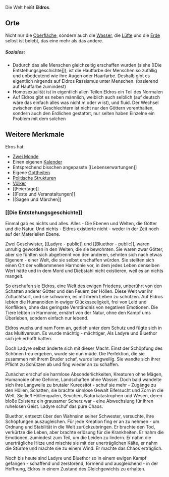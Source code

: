 Die Welt heißt **Eldros**.

## Orte
Nicht nur die [Oberfläche](obsidian://open?vault=DnD_Kampagne&file=X%20Public%20notes%2FLocations%2FErde%2FPolitik%20-%20public), sondern auch die [Wasser](obsidian://open?vault=DnD_Kampagne&file=X%20Public%20notes%2FLocations%2FWasser%2F0%20Wasser%20-%20allgemein), die [Lüfte](obsidian://open?vault=DnD_Kampagne&file=X%20Public%20notes%2FLocations%2FHimmel%2F0%20Der%20Himmel%20-%20allgemein) und die [Erde](obsidian://open?vault=DnD_Kampagne&file=X%20Public%20notes%2FLocations%2FDunkelheit%2F0%20Underdark%20-%20public) selbst ist belebt, das eine mehr als das andere.
##### Soziales:
- Dadurch das alle Menschen gleichzeitig erschaffen wurden (siehe [[Die Entstehungsgeschichte]]), ist die Hautfarbe der Menschen so zufällig und unbedeutend wie ihre Augen oder Haarfarbe. Deshalb gibt es eigentlich nirgends auf Eldros Rassismus unter Menschen. (basierend auf Hautfarbe zumindest)
- Homosexualität ist in eigentlich allen Teilen Eldros ein Teil des Normalen
- Auf Eldros gibt es neben männlich, weiblich auch selblich (auf deutsch wäre das einfach alles was nicht m oder w ist), und fluid. Der Wechsel zwischen den Geschlechtern ist nicht nur den Göttern vorenthalten, sondern auch den Erdlichen gestattet, nur selten haben Einzelne ein Problem mit dem solchen
## Weitere Merkmale
Elros hat:
- [Zwei Monde](obsidian://open?vault=DnD_Kampagne&file=X%20Public%20notes%2FStuff%2FDer_Nachthimmel)
- Einen eigenen [Kalender](obsidian://open?vault=DnD_Kampagne&file=X%20Public%20notes%2FStuff%2FDer%20Kalendar)
- Entsprechend bisschen angepasste [[Lebenserwartungen]]
- Eigene [Gottheiten](obsidian://open?vault=DnD_Kampagne&file=X%20Public%20notes%2FReligion%2FReligion)
- [Politische Strukturen](obsidian://open?vault=DnD_Kampagne&file=X%20Public%20notes%2FLocations%2FErde%2FPolitik%20-%20public)
- [Völker](obsidian://open?vault=DnD_Kampagne&file=X%20Public%20notes%2FV%C3%B6lker%2FAllgemein%20zu%20V%C3%B6lkern)
- [[Feiertage]]
- [[Feste und Veranstaltungen]]
- [[Sagen und Märchen]]
### [[Die Entstehungsgeschichte]]
Einmal gab es nichts und alles. Alles - Die Ebenen und Welten, die Götter und die Natur. Und nichts - Eldros existierte nicht - weder in der Zeit noch auf der Materiellen Ebene.

Zwei Geschwister, [[Ladyre - public]] und [[Bluethor - public]], waren unruhig geworden in den Welten, die sie bewohnten. Sie waren zwar Götter, aber sie fühlten sich abgetrennt von den anderen, sehnten sich nach etwas Eigenem - einer Welt, die sie selbst erschaffen würden. Sie stellten sich einen Ort der vollkommenen Harmonie vor, in dem jedes Leben denselben Wert hätte und in dem Mord und Diebstahl nicht existieren, weil es an nichts mangelt.

So erschufen sie Eldros, eine Welt des ewigen Friedens, unberührt von den Schatten anderer Götter und den Feuern der Höllen. Diese Welt war ihr Zufluchtsort, und sie schworen, es mit ihrem Leben zu schützen. Auf Eldros lebten die Humanoiden in ewiger Glücksseeligkeit, frei von Leid und Konflikten, ohne das geringste Verständnis von negativen Emotionen. Die Tiere lebten in Harmonie, ernährt von der Natur, ohne den Kampf ums Überleben, sondern einfach nur lebend.

Eldros wuchs und nam Form an, gedieh unter dem Schutz und fügte sich in das Multiversum. Es wurde mächtig - mächtiger, Als Ladyre und Bluethor sich jeh erhofft hatten.

Doch Ladyre selbst änderte sich mit dieser Macht. Einst der Schöpfung des Schönen treu ergeben, wurde sie nun müde. Die Perfektion, die sie zusammen mit ihrem Bruder schaf, wurde langweilig. Sie wandte sich ihrer Pflicht zu Schützen ab und fing wieder an zu schaffen.

Zunächst erschuf sie harmlose Absonderlichkeiten, Kreaturen ohne Mägen, Humanoide ohne Gehirne, Landschaften ohne Wasser. Doch  bald wandelte sich ihre Langweile zu brutaler Kureositöt - schuf sie mehr - Zugänge zu den Höllen, Schatten, sie brachte sinnlose Gewalt Eifersucht und Zorn in die Welt. Sie ließ Höllenqualen, Seuchen, Naturkatastrophen und Wesen, deren bloße Existenz ein grausamer Scherz war - eine Abwechslung für ihren ruhelosen Geist.
Ladyre schuf das pure Chaos.

Bluethor, entsetzt über den Wahnsinn seiner Schwester, versuchte, ihre Schöpfungen auszugleichen. Für jede Kreation fing er an zu nehmen - um Ordnung und Stabilität in die Welt zurückzubringen.
Er brachte den Tod, verkürtze die Leben, aber brachte erlösung für die Krankheiten. Er nahm die Emotionen, zumindest zum Teil, um die Leiden zu lindern. Er nahm die unerträgliche Hitze und mischte sie mit der unerträglichen Kälte, er nahm die Stürme und machte sie zu einem Wind. Er machte das Chaos erträglich.

Noch bis heute sind Ladyre und Bluethor so in einem ewigen Kampf gefangen - schaffend und zerstörend, formend und ausgleichend - in der Hoffnung, Eldros in einem Zustand des Gleichgewichts zu erhalten.
